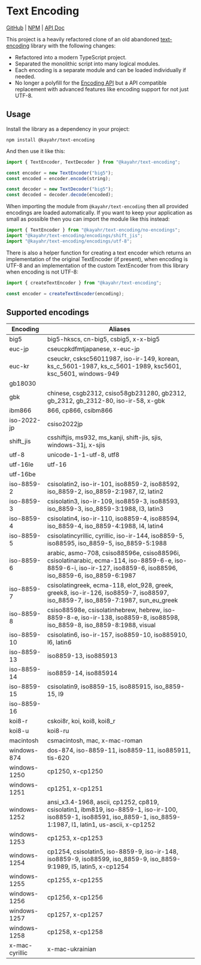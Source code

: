 Text Encoding
=============

[GitHub] | [NPM] | [API Doc]

This project is a heavily refactored clone of an old abandoned [text-encoding](https://github.com/inexorabletash/text-encoding/) library with the following changes:

* Refactored into a modern TypeScript project.
* Separated the monolithic script into many logical modules.
* Each encoding is a separate module and can be loaded individually if needed.
* No longer a polyfill for the [Encoding API](https://developer.mozilla.org/en-US/docs/Web/API/Encoding_API) but a API compatible replacement with advanced features like encoding support for not just UTF-8.

Usage
-----

Install the library as a dependency in your project:

```
npm install @kayahr/text-encoding
```

And then use it like this:

```typescript
import { TextEncoder, TextDecoder } from "@kayahr/text-encoding";

const encoder = new TextEncoder("big5");
const encoded = encoder.encode(string);

const decoder = new TextDecoder("big5");
const decoded = decoder.decode(encoded);
```

When importing the module from `@kayahr/text-encoding` then all provided encodings are loaded automatically. If you want to keep your application as small as possible then you can import the module like this instead:

```typescript
import { TextEncoder } from "@kayahr/text-encoding/no-encodings";
import "@kayahr/text-encoding/encodings/shift_jis";
import "@kayahr/text-encoding/encodings/utf-8";
```

There is also a helper function for creating a text encoder which returns an implementation of the original TextEncoder (if present), when encoding is UTF-8 and an implementation of the custom TextEncoder from this library when encoding is not UTF-8:

```typescript
import { createTextEncoder } from "@kayahr/text-encoding";

const encoder = createTextEncoder(encoding);
```

Supported encodings
-------------------

| Encoding       | Aliases
|----------------|-----------------------------------------------------------------------------------------------------
| big5           | big5-hkscs, cn-big5, csbig5, x-x-big5
| euc-jp         | cseucpkdfmtjapanese, x-euc-jp
| euc-kr         | cseuckr, csksc56011987, iso-ir-149, korean, ks_c_5601-1987, ks_c_5601-1989, ksc5601, ksc_5601, windows-949
| gb18030        |
| gbk            | chinese, csgb2312, csiso58gb231280, gb2312, gb_2312, gb_2312-80, iso-ir-58, x-gbk
| ibm866         | 866, cp866, csibm866
| iso-2022-jp    | csiso2022jp
| shift_jis      | csshiftjis, ms932, ms_kanji, shift-jis, sjis, windows-31j, x-sjis
| utf-8          | unicode-1-1-utf-8, utf8
| utf-16le       | utf-16
| utf-16be       |
| iso-8859-2     | csisolatin2, iso-ir-101, iso8859-2, iso88592, iso_8859-2, iso_8859-2:1987, l2, latin2
| iso-8859-3     | csisolatin3, iso-ir-109, iso8859-3, iso88593, iso_8859-3, iso_8859-3:1988, l3, latin3
| iso-8859-4     | csisolatin4, iso-ir-110, iso8859-4, iso88594, iso_8859-4, iso_8859-4:1988, l4, latin4
| iso-8859-5     | csisolatincyrillic, cyrillic, iso-ir-144, iso8859-5, iso88595, iso_8859-5, iso_8859-5:1988
| iso-8859-6     | arabic, asmo-708, csiso88596e, csiso88596i, csisolatinarabic, ecma-114, iso-8859-6-e, iso-8859-6-i, iso-ir-127, iso8859-6, iso88596, iso_8859-6, iso_8859-6:1987
| iso-8859-7     | csisolatingreek, ecma-118, elot_928, greek, greek8, iso-ir-126, iso8859-7, iso88597, iso_8859-7, iso_8859-7:1987, sun_eu_greek
| iso-8859-8     | csiso88598e, csisolatinhebrew, hebrew, iso-8859-8-e, iso-ir-138, iso8859-8, iso88598, iso_8859-8, iso_8859-8:1988, visual
| iso-8859-10    | csisolatin6, iso-ir-157, iso8859-10, iso885910, l6, latin6
| iso-8859-13    | iso8859-13, iso885913
| iso-8859-14    | iso8859-14, iso885914
| iso-8859-15    | csisolatin9, iso8859-15, iso885915, iso_8859-15, l9
| iso-8859-16    |
| koi8-r         | cskoi8r, koi, koi8, koi8_r
| koi8-u         | koi8-ru
| macintosh      | csmacintosh, mac, x-mac-roman
| windows-874    | dos-874, iso-8859-11, iso8859-11, iso885911, tis-620
| windows-1250   | cp1250, x-cp1250
| windows-1251   | cp1251, x-cp1251
| windows-1252   | ansi_x3.4-1968, ascii, cp1252, cp819, csisolatin1, ibm819, iso-8859-1, iso-ir-100, iso8859-1, iso88591, iso_8859-1, iso_8859-1:1987, l1, latin1, us-ascii, x-cp1252
| windows-1253   | cp1253, x-cp1253
| windows-1254   | cp1254, csisolatin5, iso-8859-9, iso-ir-148, iso8859-9, iso88599, iso_8859-9, iso_8859-9:1989, l5, latin5, x-cp1254
| windows-1255   | cp1255, x-cp1255
| windows-1256   | cp1256, x-cp1256
| windows-1257   | cp1257, x-cp1257
| windows-1258   | cp1258, x-cp1258
| x-mac-cyrillic | x-mac-ukrainian

[API Doc]: https://kayahr.github.io/text-encoding/
[GitHub]: https://github.com/kayahr/text-encoding
[NPM]: https://www.npmjs.com/package/@kayahr/text-encoding
